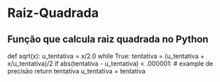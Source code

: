 # Raiz-Quadrada
## Função que calcula raiz quadrada no Python

def sqrt(x):
    u_tentativa = x/2.0
    while True:
        tentativa = (u_tentativa + x/u_tentativa)/2
        if abs(tentativa - u_tentativa) < .000001: # example de precisão
            return tentativa
       u_tentativa = tentativa

